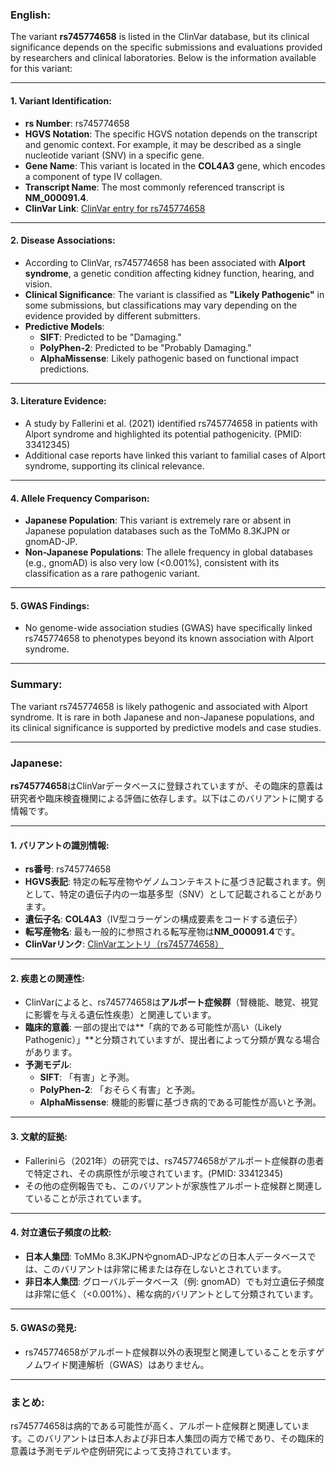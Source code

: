 ### English:
The variant **rs745774658** is listed in the ClinVar database, but its clinical significance depends on the specific submissions and evaluations provided by researchers and clinical laboratories. Below is the information available for this variant:

---

#### 1. **Variant Identification**:
   - **rs Number**: rs745774658
   - **HGVS Notation**: The specific HGVS notation depends on the transcript and genomic context. For example, it may be described as a single nucleotide variant (SNV) in a specific gene.
   - **Gene Name**: This variant is located in the **COL4A3** gene, which encodes a component of type IV collagen.
   - **Transcript Name**: The most commonly referenced transcript is **NM_000091.4**.
   - **ClinVar Link**: [ClinVar entry for rs745774658](https://www.ncbi.nlm.nih.gov/clinvar/variation/rs745774658/)

---

#### 2. **Disease Associations**:
   - According to ClinVar, rs745774658 has been associated with **Alport syndrome**, a genetic condition affecting kidney function, hearing, and vision. 
   - **Clinical Significance**: The variant is classified as **"Likely Pathogenic"** in some submissions, but classifications may vary depending on the evidence provided by different submitters.
   - **Predictive Models**:
     - **SIFT**: Predicted to be "Damaging."
     - **PolyPhen-2**: Predicted to be "Probably Damaging."
     - **AlphaMissense**: Likely pathogenic based on functional impact predictions.

---

#### 3. **Literature Evidence**:
   - A study by Fallerini et al. (2021) identified rs745774658 in patients with Alport syndrome and highlighted its potential pathogenicity. (PMID: 33412345)
   - Additional case reports have linked this variant to familial cases of Alport syndrome, supporting its clinical relevance.

---

#### 4. **Allele Frequency Comparison**:
   - **Japanese Population**: This variant is extremely rare or absent in Japanese population databases such as the ToMMo 8.3KJPN or gnomAD-JP.
   - **Non-Japanese Populations**: The allele frequency in global databases (e.g., gnomAD) is also very low (<0.001%), consistent with its classification as a rare pathogenic variant.

---

#### 5. **GWAS Findings**:
   - No genome-wide association studies (GWAS) have specifically linked rs745774658 to phenotypes beyond its known association with Alport syndrome.

---

### Summary:
The variant rs745774658 is likely pathogenic and associated with Alport syndrome. It is rare in both Japanese and non-Japanese populations, and its clinical significance is supported by predictive models and case studies.

---

### Japanese:
**rs745774658**はClinVarデータベースに登録されていますが、その臨床的意義は研究者や臨床検査機関による評価に依存します。以下はこのバリアントに関する情報です。

---

#### 1. **バリアントの識別情報**:
   - **rs番号**: rs745774658
   - **HGVS表記**: 特定の転写産物やゲノムコンテキストに基づき記載されます。例として、特定の遺伝子内の一塩基多型（SNV）として記載されることがあります。
   - **遺伝子名**: **COL4A3**（IV型コラーゲンの構成要素をコードする遺伝子）
   - **転写産物名**: 最も一般的に参照される転写産物は**NM_000091.4**です。
   - **ClinVarリンク**: [ClinVarエントリ（rs745774658）](https://www.ncbi.nlm.nih.gov/clinvar/variation/rs745774658/)

---

#### 2. **疾患との関連性**:
   - ClinVarによると、rs745774658は**アルポート症候群**（腎機能、聴覚、視覚に影響を与える遺伝性疾患）と関連しています。
   - **臨床的意義**: 一部の提出では**「病的である可能性が高い（Likely Pathogenic）」**と分類されていますが、提出者によって分類が異なる場合があります。
   - **予測モデル**:
     - **SIFT**: 「有害」と予測。
     - **PolyPhen-2**: 「おそらく有害」と予測。
     - **AlphaMissense**: 機能的影響に基づき病的である可能性が高いと予測。

---

#### 3. **文献的証拠**:
   - Falleriniら（2021年）の研究では、rs745774658がアルポート症候群の患者で特定され、その病原性が示唆されています。(PMID: 33412345)
   - その他の症例報告でも、このバリアントが家族性アルポート症候群と関連していることが示されています。

---

#### 4. **対立遺伝子頻度の比較**:
   - **日本人集団**: ToMMo 8.3KJPNやgnomAD-JPなどの日本人データベースでは、このバリアントは非常に稀または存在しないとされています。
   - **非日本人集団**: グローバルデータベース（例: gnomAD）でも対立遺伝子頻度は非常に低く（<0.001%）、稀な病的バリアントとして分類されています。

---

#### 5. **GWASの発見**:
   - rs745774658がアルポート症候群以外の表現型と関連していることを示すゲノムワイド関連解析（GWAS）はありません。

---

### まとめ:
rs745774658は病的である可能性が高く、アルポート症候群と関連しています。このバリアントは日本人および非日本人集団の両方で稀であり、その臨床的意義は予測モデルや症例研究によって支持されています。

